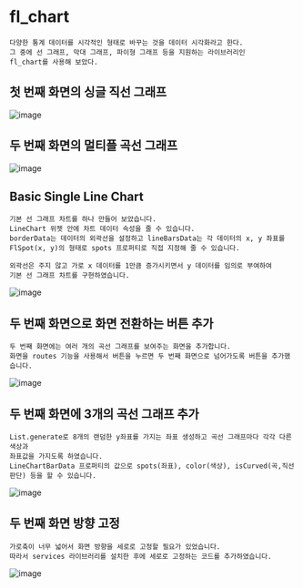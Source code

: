 # fl_chart

```
다양한 통계 데이터를 시각적인 형태로 바꾸는 것을 데이터 시각화라고 한다.
그 중에 선 그래프, 막대 그래프, 파이형 그래프 등을 지원하는 라이브러리인
fl_chart를 사용해 보았다.
```
## 첫 번째 화면의 싱글 직선 그래프
![image](https://user-images.githubusercontent.com/58906858/213902883-171d1716-940b-4677-ba53-0f563958ea22.png)


## 두 번째 화면의 멀티플 곡선 그래프
![image](https://user-images.githubusercontent.com/58906858/213902854-7fb331ac-bcc7-4f9d-a2e2-704bd652d250.png)

## Basic Single Line Chart
```
기본 선 그래프 차트를 하나 만들어 보았습니다.
LineChart 위젯 안에 차트 데이터 속성을 줄 수 있습니다.
borderData는 데이터의 외곽선을 설정하고 lineBarsData는 각 데이터의 x, y 좌표를
FlSpot(x, y)의 형태로 spots 프로퍼티로 직접 지정해 줄 수 있습니다.

외곽선은 주지 않고 가로 x 데이터를 1만큼 증가시키면서 y 데이터를 임의로 부여하여
기본 선 그래프 차트를 구현하였습니다.
```
![image](https://user-images.githubusercontent.com/58906858/213900879-11983cc1-cd19-4832-b295-f6ef3ca0152a.png)

## 두 번째 화면으로 화면 전환하는 버튼 추가
```
두 번째 화면에는 여러 개의 곡선 그래프를 보여주는 화면을 추가합니다.
화면을 routes 기능을 사용해서 버튼을 누르면 두 번째 화면으로 넘어가도록 버튼을 추가했습니다.
```
![image](https://user-images.githubusercontent.com/58906858/213901698-7e96a203-a3ab-48d8-aca1-d8040813c764.png)

## 두 번째 화면에 3개의 곡선 그래프 추가
```
List.generate로 8개의 랜덤한 y좌표를 가지는 좌표 생성하고 곡선 그래프마다 각각 다른 색상과
좌표값을 가지도록 하였습니다.
LineChartBarData 프로퍼티의 값으로 spots(좌표), color(색상), isCurved(곡,직선 판단) 등을 할 수 있습니다.
```
![image](https://user-images.githubusercontent.com/58906858/213902060-d2c4175a-4590-4af5-b128-db808f73a8b8.png)

## 두 번째 화면 방향 고정
```
가로축이 너무 넓어서 화면 방향을 세로로 고정할 필요가 있었습니다.
따라서 services 라이브러리를 설치한 후에 세로로 고정하는 코드를 추가하였습니다.
```
![image](https://user-images.githubusercontent.com/58906858/213902852-61cc2238-b8c2-48d1-a2ed-4e667b156b2d.png)

